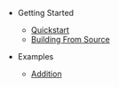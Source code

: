 - Getting Started

  - [Quickstart](quickstart.md)
  - [Building From Source](building.md)

- Examples

  - [Addition](example_addition.md)
